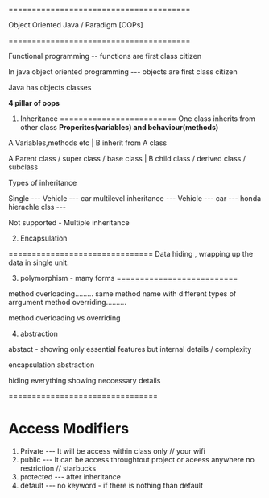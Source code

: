 


=======================================

Object Oriented Java / Paradigm [OOPs]

=======================================


Functional programming -- functions are first class citizen






In java object oriented programming --- objects are first class citizen


Java has 
objects 
classes


**4 pillar of oops**
1. Inheritance
=========================
One class inherits from other class
**Properites(variables) and behaviour(methods)**


A   Variables,methods etc
|
B   inherit from A class

A   Parent class / super class / base class 
|
B   child class / derived class / subclass

Types of inheritance

Single --- Vehicle --- car
multilevel inheritance --- Vehicle --- car --- honda
hierachle clss --- 


Not supported - Multiple inheritance




2. Encapsulation

===============================
Data hiding , wrapping up the data in single unit.









3. polymorphism - many forms
==========================

method overloading......... same method name with different types of arrgument 
method overriding.......... 


method overloading vs overriding


4. abstraction 


abstact - showing only essential features but internal details / complexity



encapsulation                           abstraction

hiding everything                                   showing neccessary details

================================

Access Modifiers
=====================


1. Private --- It will be access within class only // your wifi
2. public --- It can be access throughtout project or aceess anywhere no restriction // starbucks
3. protected --- after inheritance 
4. default --- no keyword - if there is nothing than default



